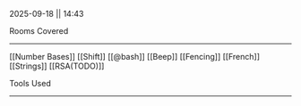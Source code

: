 2025-09-18 || 14:43

Rooms Covered
***
[[Number Bases]]
[[Shift]]
[[@bash]]
[[Beep]]
[[Fencing]]
[[French]]
[[Strings]]
[[RSA(TODO)]]

Tools Used
***
